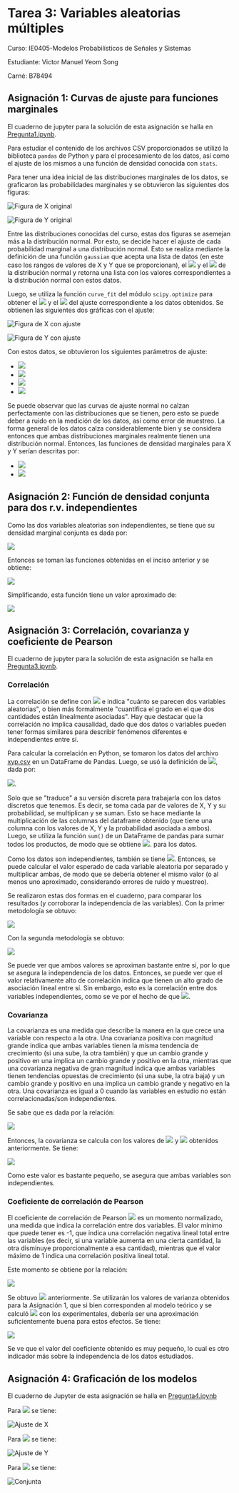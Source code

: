 # Tarea 3: Variables aleatorias múltiples

Curso: IE0405-Modelos Probabilísticos de Señales y Sistemas  

Estudiante: Victor Manuel Yeom Song  

Carné: B78494  

## Asignación 1: Curvas de ajuste para funciones marginales

El cuaderno de jupyter para la solución de esta asignación se halla en [Pregunta1.ipynb](Pregunta1.ipynb).

Para estudiar el contenido de los archivos CSV proporcionados se utilizó la biblioteca `pandas` de Python y para el procesamiento de los datos, así como el ajuste de los mismos a una función de densidad conocida con `stats`.  

Para tener una idea inicial de las distribuciones marginales de los datos, se graficaron las probabilidades marginales y se obtuvieron las siguientes dos figuras:

![Figura de X original](img/xInitPlot.png)

![Figura de Y original](img/yInitPlot.png)

Entre las distribuciones conocidas del curso, estas dos figuras se asemejan más a la distribución normal. Por esto, se decide hacer el ajuste de cada probabilidad marginal a una distribución normal. Esto se realiza mediante la definición de una función `gaussian` que acepta una lista de datos (en este caso los rangos de valores de X y Y que se proporcionan), el <img src="https://render.githubusercontent.com/render/math?math=\sigma"> y el <img src="https://render.githubusercontent.com/render/math?math=\mu"> de la distribución normal y retorna una lista con los valores correspondientes a la distribución normal con estos datos.  

Luego, se utiliza la función `curve_fit` del módulo `scipy.optimize` para obtener el <img src="https://render.githubusercontent.com/render/math?math=\sigma"> y el <img src="https://render.githubusercontent.com/render/math?math=\mu"> del ajuste correspondiente a los datos obtenidos. Se obtienen las siguientes dos gráficas con el ajuste:  

![Figura de X con ajuste](img/xFit.png)

![Figura de Y con ajuste](img/yFit.png)

Con estos datos, se obtuvieron los siguientes parámetros de ajuste:  

- <img src="https://render.githubusercontent.com/render/math?math=\sigma_x \approx 3.3">
- <img src="https://render.githubusercontent.com/render/math?math=\mu_x \approx 9.905">
- <img src="https://render.githubusercontent.com/render/math?math=\sigma_y \approx 6.03">
- <img src="https://render.githubusercontent.com/render/math?math=\mu_y \approx 15.08">

Se puede observar que las curvas de ajuste normal no calzan perfectamente con las distribuciones que se tienen, pero esto se puede deber a ruido en la medición de los datos, así como error de muestreo. La forma general de los datos calza considerablemente bien y se considera entonces que ambas distribuciones marginales realmente tienen una distribución normal. Entonces, las funciones de densidad marginales para X y Y serían descritas por:  

- <img src="https://render.githubusercontent.com/render/math?math=f_X(x) = \frac{1}{\sqrt{2\cdot\pi\cdot3.3^2}} e^{ \frac{-(x-9.905)^2}{2\cdot 3.3^2} }">
- <img src="https://render.githubusercontent.com/render/math?math=f_Y(y) = \frac{1}{\sqrt{2\cdot\pi\cdot6.03^2}} e^{ \frac{-(y-15.08)^2}{2\cdot 6.03^2} }">

## Asignación 2: Función de densidad conjunta para dos r.v. independientes

Como las dos variables aleatorias son independientes, se tiene que su densidad marginal conjunta es dada por:

<img src="https://render.githubusercontent.com/render/math?math=f_{X,Y}(x,y) = f_X(x)\cdot f_Y(y)">

Entonces se toman las funciones obtenidas en el inciso anterior y se obtiene:  

<img src="https://render.githubusercontent.com/render/math?math=R_{XY} = f_{X,Y}(x,y) = \frac{1}{\sqrt{2\cdot\pi\cdot3.3^2}} e^{ \frac{-(x-9.905)^2}{2\cdot 3.3^2} } \cdot \frac{1}{\sqrt{2\cdot\pi\cdot6.03^2}} e^{ \frac{-(y-15.08)^2}{2\cdot 6.03^2} }">

Simplificando, esta función tiene un valor aproximado de:  

<img src="https://render.githubusercontent.com/render/math?math=f_{X,Y}(x,y) = \frac{1}{2\pi \cdot 19.9 } e^{ -\frac{ (x-9.905)^2} {21.78}  - \frac{(y - 15.08)^2}{72.72} } ">

## Asignación 3: Correlación, covarianza y coeficiente de Pearson

El cuaderno de jupyter para la solución de esta asignación se halla en [Pregunta3.ipynb](Pregunta3.ipynb).

### Correlación

La correlación se define con <img src="https://render.githubusercontent.com/render/math?math=R_{XY} = E[XY]"> e indica "cuánto se parecen dos variables aleatorias", o bien más formalmente "cuantifica el grado en el que dos cantidades están linealmente asociadas". Hay que destacar que la correlación no implica causalidad, dado que dos datos o variables pueden tener formas similares para describir fenómenos diferentes e independientes entre sí. 

Para calcular la correlación en Python, se tomaron los datos del archivo [xyp.csv](xyp.csv) en un DataFrame de Pandas. Luego, se usó la definición de <img src="https://render.githubusercontent.com/render/math?math=E[XY]">, dada por:

<img src="https://render.githubusercontent.com/render/math?math=\int_{-\infty}^\infty \int_{-\infty}^\infty xyf_{X,Y}(x,y) dxdy">.

Solo que se "traduce" a su versión discreta para trabajarla con los datos discretos que tenemos. Es decir, se toma cada par de valores de X, Y y su probabilidad, se multiplican y se suman. Esto se hace mediante la multiplicación de las columnas del dataframe obtenido (que tiene una columna con los valores de X, Y y la probabilidad asociada a ambos). Luego, se utiliza la función `sum()` de un DataFrame de pandas para sumar todos los productos, de modo que se obtiene <img src="https://render.githubusercontent.com/render/math?math=E[XY]">. para los datos.  

Como los datos son independientes, también se tiene <img src="https://render.githubusercontent.com/render/math?math=E[XY] = E[X]E[Y]">. Entonces, se puede calcular el valor esperado de cada variable aleatoria por separado y multiplicar ambas, de modo que se debería obtener el mismo valor (o al menos uno aproximado, considerando errores de ruido y muestreo).  

Se realizaron estas dos formas en el cuaderno, para comparar los resultados (y corroborar la independencia de las variables). Con la primer metodología se obtuvo:

<img src="https://render.githubusercontent.com/render/math?math=E[XY] \approx 149.54">

Con la segunda metodología se obtuvo:

<img src="https://render.githubusercontent.com/render/math?math=E[X]E[Y] \approx 149.48">

Se puede ver que ambos valores se aproximan bastante entre sí, por lo que se asegura la independencia de los datos. Entonces, se puede ver que el valor relativamente alto de correlación indica que tienen un alto grado de asociación lineal entre sí. Sin embargo, esto es la correlación entre dos variables independientes, como se ve por el hecho de que <img src="https://render.githubusercontent.com/render/math?math=E[XY] \approx E[X]E[Y]">.

### Covarianza
La covarianza es una medida que describe la manera en la que crece una variable con respecto a la otra. Una covarianza positiva con magnitud grande indica que ambas variables tienen la misma tendencia de crecimiento (si una sube, la otra también) y que un cambio grande y positivo en una implica un cambio grande y positivo en la otra, mientras que una covarianza negativa de gran magnitud indica que ambas variables tienen tendencias opuestas de crecimiento (si una sube, la otra baja) y un cambio grande y positivo en una implica un cambio grande y negativo en la otra. Una covarianza es igual a 0 cuando las variables en estudio no están correlacionadas/son independientes.

Se sabe que es dada por la relación:

<img src="https://render.githubusercontent.com/render/math?math=C_{XY} =  E[(X - \overline{X})(Y - \overline{Y})] = R_{XY} - E[X]E[Y]">

Entonces, la covarianza se calcula con los valores de <img src="https://render.githubusercontent.com/render/math?math=E[XY]"> y <img src="https://render.githubusercontent.com/render/math?math=E[X]E[Y]"> obtenidos anteriormente. Se tiene:

<img src="https://render.githubusercontent.com/render/math?math=C_{XY} \approx 149.54 - 149.48 = 0.06">

Como este valor es bastante pequeño, se asegura que ambas variables son independientes.

### Coeficiente de correlación de Pearson

El coeficiente de correlación de Pearson <img src="https://render.githubusercontent.com/render/math?math=\rho"> es un momento normalizado, una medida que indica la correlación entre dos variables. El valor mínimo que puede tener es -1, que indica una correlación negativa lineal total entre las variables (es decir, si una variable aumenta en una cierta cantidad, la otra disminuye proporcionalmente a esa cantidad), mientras que el valor máximo de 1 indica una correlación positiva lineal total.

Este momento se obtiene por la relación:

<img src="https://render.githubusercontent.com/render/math?math=\rho = \frac{E[(X-\overline{X})] E[Y-\overline{Y}]}{\sigma_x\sigma_y} = \frac{C_{XY}}{\sigma_x \sigma_y}">

Se obtuvo <img src="https://render.githubusercontent.com/render/math?math=C_{XY}"> anteriormente. Se utilizarán los valores de varianza obtenidos para la Asignación 1, que si bien corresponden al modelo teórico y se calculó <img src="https://render.githubusercontent.com/render/math?math=C_{XY}"> con los experimentales, debería ser una aproximación suficientemente buena para estos efectos. Se tiene:

<img src="https://render.githubusercontent.com/render/math?math=\rho \approx \frac{0.06}{3.3\cdot6.03} \approx 3.015 \cdot 10^{-3}">

Se ve que el valor del coeficiente obtenido es muy pequeño, lo cual es otro indicador más sobre la independencia de los datos estudiados.

## Asignación 4: Graficación de los modelos

El cuaderno de Jupyter de esta asignación se halla en [Pregunta4.ipynb](Pregunta4.ipynb)

Para <img src="https://render.githubusercontent.com/render/math?math=f_X(x)"> se tiene:

![Ajuste de X](img/xTheoCurve.png)

Para <img src="https://render.githubusercontent.com/render/math?math=f_Y(y)"> se tiene:

![Ajuste de Y](img/yTheoCurve.png)

Para <img src="https://render.githubusercontent.com/render/math?math=f_{X,Y}(x,y)"> se tiene:

![Conjunta](img/zTheoCurve.png)
